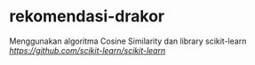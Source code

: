 # rekomendasi-drakor
Menggunakan algoritma Cosine Similarity dan library scikit-learn *https://github.com/scikit-learn/scikit-learn* 
